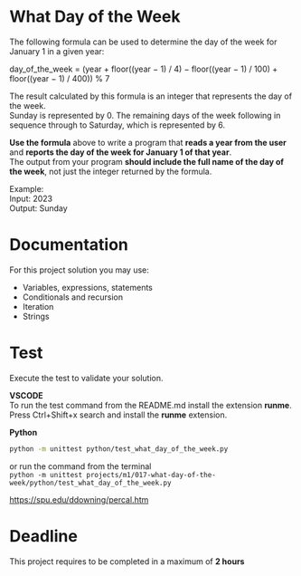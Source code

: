 # What Day of the Week

The following formula can be used to determine the day of the week for January 1 in a given year:

day_of_the_week = (year + floor((year − 1) / 4) − floor((year − 1) / 100) + floor((year − 1) / 400)) % 7

The result calculated by this formula is an integer that represents the day of the week.   
Sunday is represented by 0. 
The remaining days of the week following in sequence through to Saturday, which is represented by 6.

**Use the formula** above to write a program that **reads a year from the user** 
and **reports the day of the week for January 1 of that year**.   
The output from your program **should include the full name of the day of the week**, not just the integer returned by the formula.

Example:    
Input: 2023  
Output: Sunday

# Documentation

For this project solution you may use:

- Variables, expressions, statements
- Conditionals and recursion
- Iteration
- Strings


# Test
Execute the test to validate your solution.  

**VSCODE**   
To run the test command from the README.md install the extension **runme**. 
Press Ctrl+Shift+x search and install the **runme** extension. 


**Python**

```sh
python -m unittest python/test_what_day_of_the_week.py
```

or run the command from the terminal  
`python -m unittest projects/m1/017-what-day-of-the-week/python/test_what_day_of_the_week.py`

https://spu.edu/ddowning/percal.htm

# Deadline

This project requires to be completed in a maximum of **2 hours**
